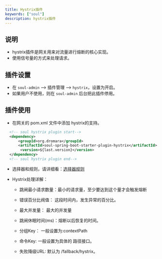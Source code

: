```yaml
---
title: Hystrix插件
keywords: ["soul"]
description: hystrix插件
---
```


## 说明

* hystrix插件是网关用来对流量进行熔断的核心实现。
* 使用信号量的方式来处理请求。

## 插件设置

* 在 `soul-admin` -->  插件管理 --> `hystrix`，设置为开启。
* 如果用户不使用，则在 `soul-admin` 后台把此插件停用。

## 插件使用

* 在网关的 pom.xml 文件中添加 hystrix的支持。

```xml
  <!-- soul hystrix plugin start-->
  <dependency>
      <groupId>org.dromara</groupId>
      <artifactId>soul-spring-boot-starter-plugin-hystrix</artifactId>
       <version>${last.version}</version>
  </dependency>
  <!-- soul hystrix plugin end-->
``` 

* 选择器和规则，请详细看：[选择器规则](../selector-and-rule)

* Hystrix处理详解：

    * 跳闸最小请求数量：最小的请求量，至少要达到这个量才会触发熔断
    
    * 错误百分比阀值： 这段时间内，发生异常的百分比。
    
    * 最大并发量： 最大的并发量
    
    * 跳闸休眠时间(ms)：熔断以后恢复的时间。
    
    * 分组Key： 一般设置为:contextPath
    
    * 命令Key: 一般设置为具体的 路径接口。
    
    * 失败降级URL: 默认为 /fallback/hystrix。

